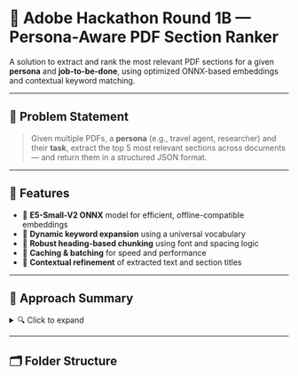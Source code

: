 # 🧠 Adobe Hackathon Round 1B — Persona-Aware PDF Section Ranker

A solution to extract and rank the most relevant PDF sections for a given **persona** and **job-to-be-done**, using optimized ONNX-based embeddings and contextual keyword matching.

---

## 📌 Problem Statement

> Given multiple PDFs, a **persona** (e.g., travel agent, researcher) and their **task**, extract the top 5 most relevant sections across documents — and return them in a structured JSON format.

---

## 🚀 Features

- 🔹 **E5-Small-V2 ONNX** model for efficient, offline-compatible embeddings
- 🔹 **Dynamic keyword expansion** using a universal vocabulary
- 🔹 **Robust heading-based chunking** using font and spacing logic
- 🔹 **Caching & batching** for speed and performance
- 🔹 **Contextual refinement** of extracted text and section titles

---

## 🧠 Approach Summary

<details>
<summary>🔍 Click to expand</summary>

### 🔹 Step 1: Input Parsing
- Input JSON defines:
  - `persona`
  - `job_to_be_done`
  - List of PDFs to process

### 🔹 Step 2: Chunk Extraction
- PDFs processed using **PyMuPDF**
- Sections extracted based on:
  - Font size
  - Boldness
  - Heading heuristics

### 🔹 Step 3: Embedding Generation
- Each query and section is converted into embeddings using ONNX
- `[query:]` and `[passage:]` prefixes are used (as per E5 paper)
- Results are normalized and cached

### 🔹 Step 4: Scoring & Ranking
- Each chunk scored by:
  - **Cosine similarity** with query
  - **Keyword match score**
- Top 5 chunks selected across documents (1 per document)

### 🔹 Step 5: Output
- Final JSON includes:
  - Metadata (persona, task, timestamp)
  - Extracted sections
  - Refined content for each section

</details>

---

## 🗂️ Folder Structure

